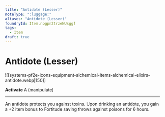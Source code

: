 ```yaml
---
title: "Antidote (Lesser)"
noteType: ":luggage:"
aliases: "Antidote (Lesser)"
foundryId: Item.npgpn2trzeNUsggf
tags:
  - Item
draft: true
---
```


# Antidote (Lesser)
![[systems-pf2e-icons-equipment-alchemical-items-alchemical-elixirs-antidote.webp|150]]

**Activate** A (manipulate)

* * *

An antidote protects you against toxins. Upon drinking an antidote, you gain a +2 item bonus to Fortitude saving throws against poisons for 6 hours.


